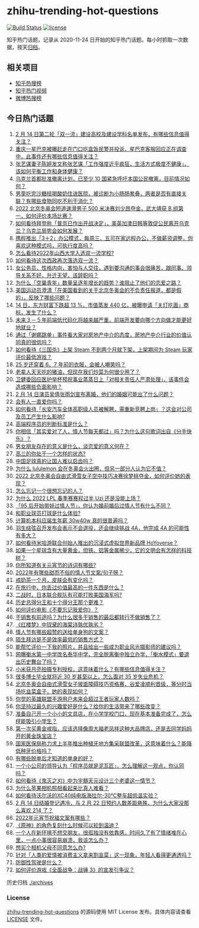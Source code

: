 # zhihu-trending-hot-questions

[![Build Status](https://github.com/justjavac/zhihu-trending-hot-questions/workflows/ci/badge.svg?branch=master)](https://github.com/justjavac/zhihu-trending-hot-questions/actions)
[![license](https://img.shields.io/github/license/justjavac/zhihu-trending-hot-questions)](https://github.com/justjavac/zhihu-trending-hot-questions/blob/master/LICENSE)

知乎热门话题，记录从 2020-11-24 日开始的知乎热门话题。每小时抓取一次数据，按天[归档](./archives)。

## 相关项目

- [知乎热搜榜](https://github.com/justjavac/zhihu-trending-top-search)
- [知乎热门视频](https://github.com/justjavac/zhihu-trending-hot-video)
- [微博热搜榜](https://github.com/justjavac/weibo-trending-hot-search)

## 今日热门话题

<!-- BEGIN -->
<!-- 最后更新时间 Tue Feb 15 2022 07:20:52 GMT+0800 (China Standard Time) -->

1. [2 月 14 日第二轮「双一流」建设高校及建设学科名单发布，有哪些信息值得关注？](https://www.zhihu.com/question/516475589)
1. [重庆一星巴克被曝赶走在门口吃盒饭民警并投诉，星巴克客服回应正在调查中，此事件还有哪些信息值得关注？](https://www.zhihu.com/question/516459685)
1. [张艺谋妻子陈婷发文称张艺谋「工作强度近乎疯狂，生活方式极度不健康」，该如何平衡工作和身体健康？](https://www.zhihu.com/question/516472931)
1. [乌克兰首都批准撤离计划，已至少 10 国紧急呼吁本国公民撤离，目前情况如何？](https://www.zhihu.com/question/516284667)
1. [男童吃完沙糖桔喝酸奶住进医院，被诊断为小肠肠套叠，两者是否有直接关联？有哪些食物同吃不利于消化？](https://www.zhihu.com/question/516350287)
1. [2022 北京冬奥会短道速滑男子 500 米决赛刘少昂夺金，武大靖获 B 组第一，如何评价本场比赛？](https://www.zhihu.com/question/516367535)
1. [如何看待拜登称「普京已作出开战决定」，美英加澳日韩等敦促公民离开乌克兰？乌克兰局势会如何发展？](https://www.zhihu.com/question/516100656)
1. [携程推出「3＋2」办公模式，每周三、五可在家远程办公，不做薪资调整，你喜欢这种模式吗，可执行度高吗？](https://www.zhihu.com/question/516511224)
1. [怎么看待2022年山西大学入选双一流学校?](https://www.zhihu.com/question/516487266)
1. [如何看待这次西政再次落选双一流？](https://www.zhihu.com/question/516488022)
1. [女公务员，性格内向，害怕与人交往，遇到要沟通的事会很痛苦，跟同事、领导关系不好，升迁无望，该辞职吗？](https://www.zhihu.com/question/512007738)
1. [为什么「空巢青年」数量呈逐年增长的趋势？谁阻止了他们的恋爱之路？](https://www.zhihu.com/question/515340877)
1. [美国运动员澄清「在美国看到的关于北京冬奥会的不负责任报道，都是假的」，反映了哪些问题？](https://www.zhihu.com/question/516451715)
1. [14 日，东方财富下跌超 13 %，市值蒸发 440 亿，被曝申请「关灯吃面」商标，发生了什么？](https://www.zhihu.com/question/516501763)
1. [未来３－５年前端低代码化将越来越严重，前端开发要向哪个方向做才能更好地就业？](https://www.zhihu.com/question/514763047)
1. [通过「谢娜跳单」事件看大家对房地产中介的态度，房地产中介行业的价值认同真的很低吗？](https://www.zhihu.com/question/515601405)
1. [如何看待《三国杀》上架 Steam 不到两个月就下架，上架期间为 Steam 玩家评价最低游戏？](https://www.zhihu.com/question/515980223)
1. [25 岁还穿着 6、7 年前的衣服，会被人嘲笑吗？](https://www.zhihu.com/question/514829920)
1. [老辈人天天吃的猪油，但现在我们炒菜为何很少用了？](https://www.zhihu.com/question/497597805)
1. [卫健委回应医护举杯预祝事业蒸蒸日上「对相关责任人严肃处理」，该事件会造成哪些负面影响？](https://www.zhihu.com/question/516284393)
1. [2 月 14 日演员吴倩张雨剑宣布离婚，他们的婚姻可能出了什么问题？](https://www.zhihu.com/question/509380714)
1. [会有人一直爱你吗？](https://www.zhihu.com/question/514033196)
1. [如何看待「长安汽车全体高职级人员被解聘，需重新竞聘上岗」？这会对公司及员工产生什么影响?](https://www.zhihu.com/question/515750458)
1. [高端程序员的判断标准是什么？](https://www.zhihu.com/question/514359637)
1. [你相信「其实爱对了人，情人节每天都过」吗？为什么这句歌词出自《分手快乐》？](https://www.zhihu.com/question/515390506)
1. [男女朋友存在的意义是什么，谈恋爱的意义何在？](https://www.zhihu.com/question/61467321)
1. [高三的你处于一个怎样的状态?](https://www.zhihu.com/question/310950607)
1. [中国足球真的让国人难以启齿吗？](https://www.zhihu.com/question/399162966)
1. [为什么 lululemon 会在冬奥会火出圈，但另一部分人认为它不值？](https://www.zhihu.com/question/515349647)
1. [2022 北京冬奥会自由式滑雪女子空中技巧决赛徐梦桃夺金，如何评价她的表现？](https://www.zhihu.com/question/516549459)
1. [怎么忘记一个很想忘记的人？](https://www.zhihu.com/question/515462341)
1. [为什么 2022 LPL 春季赛赛程过半 Uzi 还是没能上场？](https://www.zhihu.com/question/515997319)
1. [「95 后开始带娃过情人节」，你认为婚前婚后过情人节有什么不同？](https://www.zhihu.com/question/516477534)
1. [和职业球员打球是什么体验?](https://www.zhihu.com/question/515335373)
1. [计算机本科应届生年薪 30w40w 真的很普遍吗？](https://www.zhihu.com/question/515855895)
1. [羽生结弦召开发布会表示不会退役，还会继续挑战 4A，他完成 4A 的可能性有多大？](https://www.zhihu.com/question/516539290)
1. [如何看待米哈游联合创始人推出的沉浸式虚拟世界新品牌 HoYoverse？](https://www.zhihu.com/question/516474625)
1. [如果一个星球含有大量黄金，但铁、铝等金属稀少，它的文明会有怎样的科技树？](https://www.zhihu.com/question/497548675)
1. [你所知道有关元宵节的诗词有哪些?](https://www.zhihu.com/question/28530339)
1. [2022年有哪些甜而不俗的情人节文案/句子呀？](https://www.zhihu.com/question/516198704)
1. [戒奶茶一个月，皮肤会有变化吗？](https://www.zhihu.com/question/515334892)
1. [在旅行中，你丢过价值最高的一件东西是什么？](https://www.zhihu.com/question/511622808)
1. [二战时，日本联合舰队有可能打败美国海军吗?](https://www.zhihu.com/question/513441484)
1. [历史总得分王和十个得分王那个更难？](https://www.zhihu.com/question/516358910)
1. [如何评价电影《不要忘记我爱你》？](https://www.zhihu.com/question/516462102)
1. [干销售有前途吗？为什么很多干销售的最后都转行不做销售了？](https://www.zhihu.com/question/25514830)
1. [《红楼梦》中钗黛的海棠诗孰优孰劣？](https://www.zhihu.com/question/451720379)
1. [情人节有哪些超赞的送给单身狗的文案？](https://www.zhihu.com/question/64556000)
1. [陌生拜访是不是效率最低的销售方式？](https://www.zhihu.com/question/26385608)
1. [能帮忙评价一下我的照片，并且给出一些成为职业风光摄影师的建议吗？](https://www.zhihu.com/question/514669213)
1. [网曝衡水第一中学改名泰华中学，完全脱离衡中独立办学，「衡水模式」要退出历史舞台了吗？](https://www.zhihu.com/question/516131720)
1. [小米获月亮拍摄专利授权，这意味着什么？有哪些信息值得关注？](https://www.zhihu.com/question/515919049)
1. [很多博士毕业就将近 30 岁甚至以上，怎么面对 35 岁失业危机？](https://www.zhihu.com/question/405820577)
1. [北京冬奥会自由式滑雪女子坡面障碍技巧资格赛，谷爱凌顺利晋级，等分时当场吃韭菜盒子，她的表现如何？](https://www.zhihu.com/question/516452774)
1. [你觉的英雄联盟手游用户未来会超过王者玩家人数吗？](https://www.zhihu.com/question/514462376)
1. [你坚持过最久的兴趣爱好是什么？给你的生活带来了哪些改变？](https://www.zhihu.com/question/515768312)
1. [准备自己开一个小小的文具店，在小学学校门口，现在基本准备完成了，怎么样能吸引小学生？](https://www.zhihu.com/question/359956162)
1. [第一次买黄金戒指，应该选择像周大福老凤祥这种大品牌店，还是去同学妈妈开的黄金珠宝店？](https://www.zhihu.com/question/514726169)
1. [国家医保局称力求上半年推出种植牙地方集采联盟改革，这意味着什么？能降低种牙价格吗？](https://www.zhihu.com/question/515986133)
1. [有哪些脱单后才知道的单身的好？](https://www.zhihu.com/question/305160304)
1. [一个小公司的领导认为「程序员就是泥瓦匠」，怎么理解这一观点，你认同吗？](https://www.zhihu.com/question/513661182)
1. [如何看待《鬼灭之刃》中为宇髓天元设计三个老婆这一情节？](https://www.zhihu.com/question/514525466)
1. [为什么苹果相机照相看起来比真人难看？](https://www.zhihu.com/question/514721659)
1. [如何看待沃尔沃的XC40纯电版海拉尔-30℃整车超低温实验？](https://www.zhihu.com/question/516311739)
1. [2 月 14 日结婚登记遇冷，与 2 月 22 日预约人数差距悬殊，为什么大家没那么喜欢 214 了？](https://www.zhihu.com/question/516030131)
1. [2022年元宵节祝福文案有哪些？](https://www.zhihu.com/question/514285549)
1. [《原神》的角色复刻什么时候可以轮到温迪？](https://www.zhihu.com/question/515081890)
1. [一个人在新环境不想交朋友，很孤独没有依靠感，时间久了有了情绪堆在心里，一点小事很容易崩溃，我该怎么办？](https://www.zhihu.com/question/516395346)
1. [想买个相机父母不同意怎么办?](https://www.zhihu.com/question/515989936)
1. [针对「人类的爱情被消费主义拿来割韭菜」这一现象，年轻人看得更通透吗？](https://www.zhihu.com/question/515802824)
1. [防御性驾驶是什么？](https://www.zhihu.com/question/515926593)
1. [如何评价游戏《全面战争：战锤 3》的宣发引争议？](https://www.zhihu.com/question/516050553)

<!-- END -->

历史归档 [./archives](./archives)

### License

[zhihu-trending-hot-questions](https://github.com/justjavac/zhihu-trending-hot-questions)
的源码使用 MIT License 发布。具体内容请查看 [LICENSE](./LICENSE) 文件。
